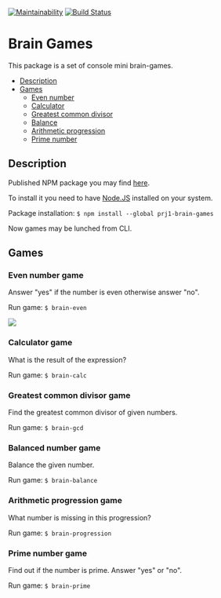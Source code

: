 [![Maintainability](https://api.codeclimate.com/v1/badges/229ad9333cb6a1b6117e/maintainability)](https://codeclimate.com/github/agrazh/project-lvl1-s308/maintainability)
[![Build Status](https://travis-ci.org/agrazh/project-lvl1-s308.svg?branch=master)](https://travis-ci.org/agrazh/project-lvl1-s308)

# Brain Games

This package is a set of console mini brain-games.

* [Description](#description)
* [Games](#games)
  * [Even number](#even-number-game)
  * [Calculator](#calculator-game)
  * [Greatest common divisor](#gcd)
  * [Balance](#balance)
  * [Arithmetic progression](#progression)
  * [Prime number](#prime)

## Description
Published NPM package you may find [here](https://www.npmjs.com/package/prj1_brain_games).

To install it you need to have [Node.JS](https://nodejs.org) installed on your system.

Package installation: `$ npm install --global prj1-brain-games`

Now games may be lunched from CLI.

## Games

### Even number game
Answer "yes" if the number is even otherwise answer "no".

Run game: `$ brain-even`

<img src="https://agrazh.github.io/storage/project-lvl1-s308/brain-games.gif" height="">

### Calculator game
What is the result of the expression?

Run game: `$ brain-calc`

### Greatest common divisor game
Find the greatest common divisor of given numbers.

Run game: `$ brain-gcd`

### Balanced number game
Balance the given number.

Run game: `$ brain-balance`

### Arithmetic progression game
What number is missing in this progression?

Run game: `$ brain-progression`

### Prime number game
Find out if the number is prime. Answer "yes" or "no".

Run game: `$ brain-prime`


